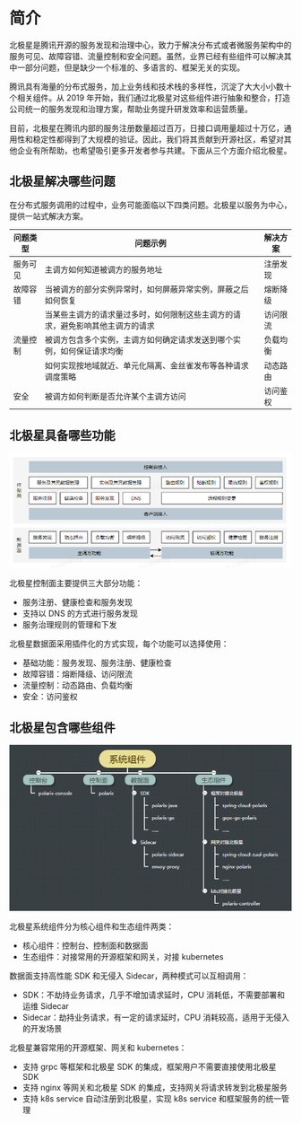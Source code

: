 # 简介

北极星是腾讯开源的服务发现和治理中心，致力于解决分布式或者微服务架构中的服务可见、故障容错、流量控制和安全问题。虽然，业界已经有些组件可以解决其中一部分问题，但是缺少一个标准的、多语言的、框架无关的实现。

腾讯具有海量的分布式服务，加上业务线和技术栈的多样性，沉淀了大大小小数十个相关组件。从 2019 年开始，我们通过北极星对这些组件进行抽象和整合，打造公司统一的服务发现和治理方案，帮助业务提升研发效率和运营质量。

目前，北极星在腾讯内部的服务注册数量超过百万，日接口调用量超过十万亿，通用性和稳定性都得到了大规模的验证。因此，我们将其贡献到开源社区，希望对其他企业有所帮助，也希望吸引更多开发者参与共建。下面从三个方面介绍北极星。

## 北极星解决哪些问题

在分布式服务调用的过程中，业务可能面临以下四类问题。北极星以服务为中心，提供一站式解决方案。

| 问题类型 | 问题示例 | 解决方案 |
| - | - | - |
| 服务可见 | 主调方如何知道被调方的服务地址 | 注册发现 |
| 故障容错 | 当被调方的部分实例异常时，如何屏蔽异常实例，屏蔽之后如何恢复 | 熔断降级 |
|          | 当某些主调方的请求量过多时，如何限制这些主调方的请求，避免影响其他主调方的请求 | 访问限流 |
| 流量控制 | 被调方包含多个实例，主调方如何确定请求发送到哪个实例，如何保证请求均衡 | 负载均衡 |
|          | 如何实现按地域就近、单元化隔离、金丝雀发布等各种请求调度策略 | 动态路由 |
| 安全     | 被调方如何判断是否允许某个主调方访问 | 访问鉴权 |

## 北极星具备哪些功能

![功能特性](./图片/简介/功能特性.png)

北极星控制面主要提供三大部分功能：

- 服务注册、健康检查和服务发现
- 支持以 DNS 的方式进行服务发现
- 服务治理规则的管理和下发

北极星数据面采用插件化的方式实现，每个功能可以选择使用：

- 基础功能：服务发现、服务注册、健康检查
- 故障容错：熔断降级、访问限流
- 流量控制：动态路由、负载均衡
- 安全：访问鉴权

## 北极星包含哪些组件

![系统组件](./图片/简介/系统组件.png)

北极星系统组件分为核心组件和生态组件两类：

- 核心组件：控制台、控制面和数据面
- 生态组件：对接常用的开源框架和网关，对接 kubernetes

数据面支持高性能 SDK 和无侵入 Sidecar，两种模式可以互相调用：

- SDK：不劫持业务请求，几乎不增加请求延时，CPU 消耗低，不需要部署和运维 Sidecar
- Sidecar：劫持业务请求，有一定的请求延时，CPU 消耗较高，适用于无侵入的开发场景

北极星兼容常用的开源框架、网关和 kubernetes：

- 支持 grpc 等框架和北极星 SDK 的集成，框架用户不需要直接使用北极星 SDK
- 支持 nginx 等网关和北极星 SDK 的集成，支持网关将请求转发到北极星服务
- 支持 k8s service 自动注册到北极星，实现 k8s service 和框架服务的统一管理
